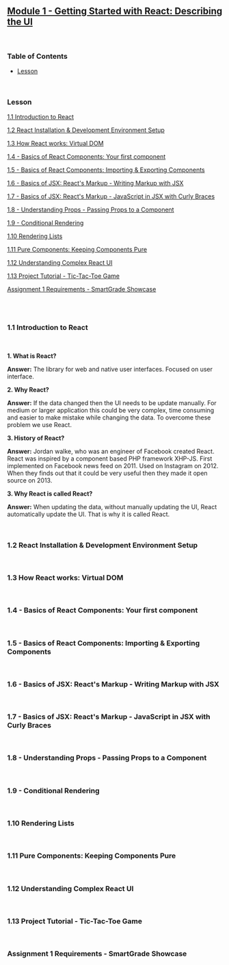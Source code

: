 ## [Module 1 - Getting Started with React: Describing the UI](module-1.md)

<br/>

### Table of Contents

- [Lesson](#lesson)

<br/>

### Lesson

[1.1 Introduction to React](#11-introduction-to-react)

[1.2 React Installation & Development Environment Setup](#12-react-installation-development-environment-setup)

[1.3 How React works: Virtual DOM](#13-how-react-works-virtual-dom)

[1.4 - Basics of React Components: Your first component](#14---basics-of-react-components-your-first-component)

[1.5 - Basics of React Components: Importing & Exporting Components](#15---basics-of-react-components-importing-exporting-components)

[1.6 - Basics of JSX: React's Markup - Writing Markup with JSX](#16---basics-of-jsx-reacts-markup---writing-markup-with-jsx)

[1.7 - Basics of JSX: React's Markup - JavaScript in JSX with Curly Braces](#17---basics-of-jsx-reacts-markup---javascript-in-jsx-with-curly-braces)

[1.8 - Understanding Props - Passing Props to a Component](#18---understanding-props---passing-props-to-a-component)

[1.9 - Conditional Rendering](#19---conditional-rendering)

[1.10 Rendering Lists](#110-rendering-lists)

[1.11 Pure Components: Keeping Components Pure](#111-pure-components-keeping-components-pure)

[1.12 Understanding Complex React UI](#112-understanding-complex-react-ui)

[1.13 Project Tutorial - Tic-Tac-Toe Game](#113-project-tutorial---tic-tac-toe-game)

[Assignment 1 Requirements - SmartGrade Showcase](#assignment-1-requirements---smartgrade-showcase)

<br/>
<br/>

### 1.1 Introduction to React

<br/>

**1. What is React?**

   **Answer:** The library for web and native user interfaces. Focused on user interface.

**2. Why React?**

   **Answer:** If the data changed then the UI needs to be update manually. For medium or larger application this could be very complex, time consuming and easier to make mistake while changing the data. To overcome these problem we use React.

**3. History of React?**

   **Answer:** Jordan walke, who was an engineer of Facebook created React. React was inspired by a component based PHP framework XHP-JS. First implemented on Facebook news feed on 2011. Used on Instagram on 2012. When they finds out that it could be very useful then they made it open source on 2013.

**3. Why React is called React?**

   **Answer:** When updating the data, without manually updating the UI, React automatically update the UI. That is why it is called React.

<br/>

### 1.2 React Installation & Development Environment Setup


<br/>

### 1.3 How React works: Virtual DOM


<br/>

### 1.4 - Basics of React Components: Your first component


<br/>

### 1.5 - Basics of React Components: Importing & Exporting Components


<br/>

### 1.6 - Basics of JSX: React's Markup - Writing Markup with JSX


<br/>

### 1.7 - Basics of JSX: React's Markup - JavaScript in JSX with Curly Braces


<br/>

### 1.8 - Understanding Props - Passing Props to a Component


<br/>

### 1.9 - Conditional Rendering


<br/>

### 1.10 Rendering Lists


<br/>

### 1.11 Pure Components: Keeping Components Pure


<br/>

### 1.12 Understanding Complex React UI


<br/>

### 1.13 Project Tutorial - Tic-Tac-Toe Game


<br/>

### Assignment 1 Requirements - SmartGrade Showcase